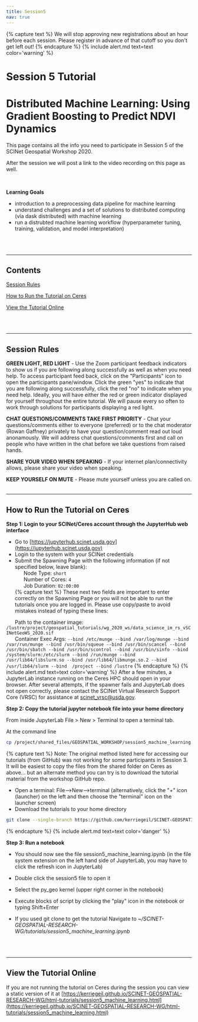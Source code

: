 ```yaml
---
title: Session5
nav: true
---
```


{% capture text %}
We will stop approving new registrations about an hour before each session. Please register in advance of that cutoff so you don't get left out!
{% endcapture %} 
{% include alert.md text=text color='warning' %}

# Session 5 Tutorial
# Distributed Machine Learning: Using Gradient Boosting to Predict NDVI Dynamics


This page contains all the info you need to participate in Session 5 of the SCINet Geospatial Workshop 2020.

After the session we will post a link to the video recording on this page as well.

<br>

**Learning Goals**

- introduction to a preprocessing data pipeline for machine learning
- understand challenges and a set of solutions to distributed computing (via dask distributed) with machine learning
- run a distrubted machine learning workflow (hyperparameter tuning, training, validation, and model interpretation)

<br><br>

---

## Contents

[Session Rules](#session-rules)

[How to Run the Tutorial on Ceres](#how-to-run-the-tutorial-on-ceres)

[View the Tutorial Online](#view-the-tutorial-online)

<br><br>

---

## Session Rules

**GREEN LIGHT, RED LIGHT** - Use the Zoom participant feedback indicators to show us if you are following along successfully as well as when you need help. To access participant feed back, click on the "Participants" icon to open the participants pane/window. Click the green "yes" to indicate that you are following along successfully, click the red "no" to indicate when you need help. Ideally, you will have either the red or green indicator displayed for yourself throughout the entire tutorial. We will pause every so often to work through solutions for participants displaying a red light.

**CHAT QUESTIONS/COMMENTS TAKE FIRST PRIORITY** - Chat your questions/comments either to everyone (preferred) or to the chat moderator (Rowan Gaffney) privately to have your question/comment read out loud anonamously. We will address chat questions/comments first and call on people who have written in the chat before we take questions from raised hands.

**SHARE YOUR VIDEO WHEN SPEAKING** - If your internet plan/connectivity allows, please share your video when speaking.

**KEEP YOURSELF ON MUTE** - Please mute yourself unless you are called on.
<br><br>

---

## How to Run the Tutorial on Ceres

**Step 1: Login to your SCINet/Ceres account through the JupyterHub web interface**
* Go to [https://jupyterhub.scinet.usda.gov](https://jupyterhub.scinet.usda.gov)
* Login to the system with your SCINet credentials
* Submit the Spawning Page with the following information (if not specified below, leave blank):<br>
&nbsp;&nbsp;&nbsp;&nbsp;&nbsp;&nbsp;Node Type: ```short```<br>
&nbsp;&nbsp;&nbsp;&nbsp;&nbsp;&nbsp;Number of Cores: ```4```<br>
&nbsp;&nbsp;&nbsp;&nbsp;&nbsp;&nbsp;Job Duration: ```02:00:00```<br>
{% capture text %}
These next two fields are important to enter correctly on the Spawning Page or you will not be able to run the tutorials once you are logged in. Please use copy/paste to avoid mistakes instead of typing these lines:<br>

&nbsp;&nbsp;&nbsp;&nbsp;&nbsp;&nbsp;Path to the container image: ```/lustre/project/geospatial_tutorials/wg_2020_ws/data_science_im_rs_vSCINetGeoWS_2020.sif```<br>
&nbsp;&nbsp;&nbsp;&nbsp;&nbsp;&nbsp;Container Exec Args: ```--bind /etc/munge --bind /var/log/munge --bind /var/run/munge --bind /usr/bin/squeue --bind /usr/bin/scancel --bind /usr/bin/sbatch --bind /usr/bin/scontrol --bind /usr/bin/sinfo --bind /system/slurm:/etc/slurm --bind /run/munge --bind /usr/lib64/libslurm.so --bind /usr/lib64/libmunge.so.2 --bind /usr/lib64/slurm --bind  /project --bind /lustre```
{% endcapture %} 
{% include alert.md text=text color='warning' %}
After a few minutes, a JupyterLab instance running on the Ceres HPC should open in your browser. After several attempts, if the spawner fails and JupyterLab does not open correctly, please contact the SCINet Virtual Research Support Core (VRSC) for assistance at scinet_vrsc@usda.gov.

**Step 2: Copy the tutorial jupyter notebook file into your home directory**

From inside JupyterLab File > New > Terminal to open a terminal tab.
 
At the command line
```bash 
cp /project/shared_files/GEOSPATIAL_WORKSHOP/session5_machine_learning.ipynb .
```

{% capture text %}
Note: The original method listed here for accessing our tutorials (from GitHub) was not working for some participants in Session 3. It will be easiest to copy the files from the shared folder on Ceres as above... but an alternate method you can try is to download the tutorial material from the workshop GitHub repo.
* Open a terminal: File-->New-->terminal (alternatively, click the "+" icon (launcher) on the left and then choose the "terminal" icon on the launcher screen) 
* Download the tutorials to your home directory
```bash
git clone --single-branch https://github.com/kerriegeil/SCINET-GEOSPATIAL-RESEARCH-WG.git
```
{% endcapture %} 
{% include alert.md text=text color='danger' %}

**Step 3: Run a notebook**

* You should now see the file session5_machine_learning.ipynb (in the file system extension on the left hand side of JupyterLab, you may have to click the refresh icon in JupyterLab)
* Double click the session5 file to open it
* Select the py_geo kernel (upper right corner in the notebook)
* Execute blocks of script by clicking the "play" icon in the notebook or typing Shift+Enter 

* If you used git clone to get the tutorial Navigate to *~/SCINET-GEOSPATIAL-RESEARCH-WG/tutorials/session5_machine_learning.ipynb*

<br><br>

---

## View the Tutorial Online

If you are not running the tutorial on Ceres during the session you can view a static version of it at [https://kerriegeil.github.io/SCINET-GEOSPATIAL-RESEARCH-WG/html-tutorials/session5_machine_learning.html](https://kerriegeil.github.io/SCINET-GEOSPATIAL-RESEARCH-WG/html-tutorials/session5_machine_learning.html)
